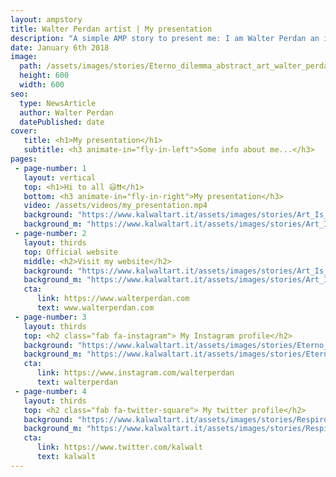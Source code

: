 ```yaml
---
layout: ampstory
title: Walter Perdan artist | My presentation
description: "A simple AMP story to present me: I am Walter Perdan an italian visual artist who make art in different forms of expression."
date: January 6th 2018
image:
  path: /assets/images/stories/Eterno_dilemma_abstract_art_walter_perdan_kalwalt_story.jpg
  height: 600
  width: 600
seo:
  type: NewsArticle
  author: Walter Perdan
  datePublished: date
cover:
   title: <h1>My presentation</h1>
   subtitle: <h3 animate-in="fly-in-left">Some info about me...</h3>
pages:
 - page-number: 1
   layout: vertical
   top: <h1>Hi to all 😃❗❗</h1>
   bottom: <h3 animate-in="fly-in-right">My presentation</h3>
   video: /assets/videos/my_presentation.mp4
   background: "https://www.kalwaltart.it/assets/images/stories/Art_Is_a_joke_augmented_reality_kalwalt_walter_perdan_story.jpg"
   background_m: "https://www.kalwaltart.it/assets/images/stories/Art_Is_a_joke_augmented_reality_kalwalt_walter_perdan_story_m.jpg"
 - page-number: 2
   layout: thirds
   top: Official website
   middle: <h2>Visit my website</h2>
   background: "https://www.kalwaltart.it/assets/images/stories/Art_Is_a_joke_augmented_reality_kalwalt_walter_perdan_story.jpg"
   background_m: "https://www.kalwaltart.it/assets/images/stories/Art_Is_a_joke_augmented_reality_kalwalt_walter_perdan_story_m.jpg"
   cta:
      link: https://www.walterperdan.com
      text: www.walterperdan.com
 - page-number: 3
   layout: thirds
   top: <h2 class="fab fa-instagram"> My Instagram profile</h2>
   background: "https://www.kalwaltart.it/assets/images/stories/Eterno_dilemma_abstract_art_walter_perdan_kalwalt_story.jpg"
   background_m: "https://www.kalwaltart.it/assets/images/stories/Eterno_dilemma_abstract_art_walter_perdan_kalwalt_story_m.jpg"
   cta:
      link: https://www.instagram.com/walterperdan
      text: walterperdan
 - page-number: 4
   layout: thirds
   top: <h2 class="fab fa-twitter-square"> My twitter profile</h2>
   background: "https://www.kalwaltart.it/assets/images/stories/Respiro_cosmico_abstract_sculpture_walter_perdan_kalwalt_story.jpg"
   background_m: "https://www.kalwaltart.it/assets/images/stories/Respiro_cosmico_abstract_sculpture_walter_perdan_kalwalt_story_m.jpg" 
   cta:
      link: https://www.twitter.com/kalwalt
      text: kalwalt
---
```

